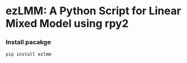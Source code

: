 # ezLMM: A Python Script for Linear Mixed Model using rpy2

### Install pacakge
```bash
pip install ezlmm
```
